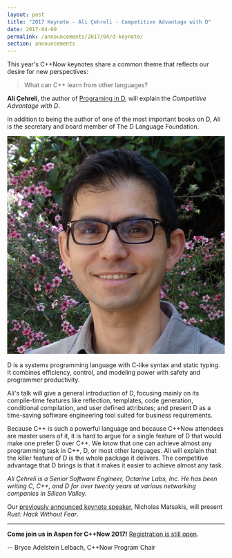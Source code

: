 ```yaml
---
layout: post
title: "2017 Keynote - Ali Çehreli - Competitive Advantage with D"
date: 2017-04-09
permalink: /announcements/2017/04/d-keynote/
section: announcements
---
```


This year's C++Now keynotes share a common theme that reflects our desire for new perspectives:

> What can C++ learn from other languages?

**Ali Çehreli**, the author of [Programing in D](https://www.amazon.com/dp/B019AQNQ96/), will explain the <em>Competitive Advantage with D</em>.

In addition to being the author of one of the most important books on D, Ali is the secretary and board member of The D Language Foundation.

![Keynote Speaker Ali Çehreli](/assets/posts/2017/KeynoteSpeakerAliCehreli.jpg "Keynote Speaker Ali Çehreli")

<!--break-->


D is a systems programming language with C-like syntax and static typing. It combines efficiency, control, and modeling power with safety and programmer productivity.

Ali's talk will give a general introduction of D, focusing mainly on its compile-time features like reflection, templates, code generation, conditional compilation, and user defined attributes; and present D as a time-saving software engineering tool suited for business requirements.

Because C++ is such a powerful language and because C++Now attendees are master users of it, it is hard to argue for a single feature of D that would make one prefer D over C++. We know that one can achieve almost any programming task in C++, D, or most other languages. Ali will explain that the killer feature of D is the whole package it delivers. The competitive advantage that D brings is that it makes it easier to achieve almost any task.

*Ali Çehreli is a Senior Software Engineer, Octarine Labs, Inc. He has been writing C, C++, and D for over twenty years at various networking companies in Silicon Valley.*

Our [previously announced keynote speaker](/2017-conference/announcements/2017/03/15/rust-keynote.html), Nicholas Matsakis, will present <i>Rust: Hack Without Fear</i>.

---

**Come join us in Aspen for C++Now 2017!** [Registration is still open](https://cppnow2017.eventbrite.com).

-- Bryce Adelstein Lelbach, C++Now Program Chair
